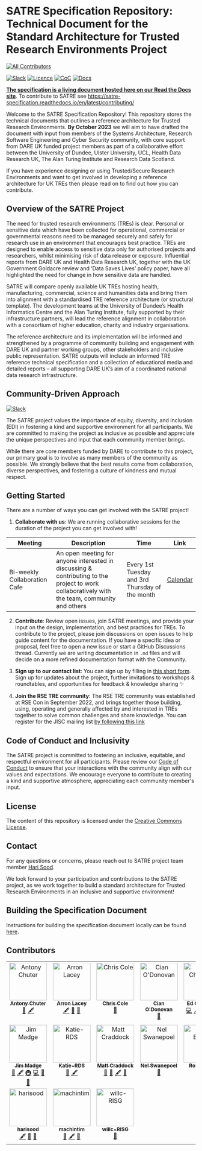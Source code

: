 # SATRE Specification Repository: Technical Document for the Standard Architecture for Trusted Research Environments Project

<!-- prettier-ignore-start -->
<!-- ALL-CONTRIBUTORS-BADGE:START - Do not remove or modify this section -->
[![All Contributors](https://img.shields.io/badge/all_contributors-17-orange.svg?style=flat-square)](#contributors-)
<!-- ALL-CONTRIBUTORS-BADGE:END -->
<!-- prettier-ignore-end -->

[![Slack](https://img.shields.io/badge/Slack-Join%20Our%20Channel-blue?logo=slack&style=flat-square)](https://ukrse.slack.com/archives/rse-tre-wg)
[![Licence](https://img.shields.io/github/license/sa-tre/satre-specification?style=flat-square)](https://github.com/sa-tre/satre-specification/blob/main/LICENSE.md)
[![CoC](https://img.shields.io/badge/Code%20of%20Conduct-Contributor%20Covenant-blue?style=flat-square)](https://github.com/sa-tre/satre-specification/blob/main/CODE_OF_CONDUCT.md)
[![Docs](https://img.shields.io/readthedocs/satre-specification?label=build&style=flat-square)](https://satre-specification.readthedocs.io/en/latest/)

**[The specification is a living document hosted here on our Read the Docs site](https://satre-specification.readthedocs.io/en/latest/)**.
To contribute to SATRE see https://satre-specification.readthedocs.io/en/latest/contributing/

Welcome to the SATRE Specification Repository!
This repository stores the technical documents that outlines a reference architecture for Trusted Research Environments.
**By October 2023** we will aim to have drafted the document with input from members of the Systems Architecture, Research Software Engineering and Cyber Security community, with core support from DARE UK funded project members as part of a collaborative effort between the University of Dundee, Ulster University, UCL, Health Data Research UK, The Alan Turing Institute and Research Data Scotland.

If you have experience designing or using Trusted/Secure Research Environments and want to get involved in developing a reference architecture for UK TREs then please read on to find out how you can contribute.

## Overview of the SATRE Project

The need for trusted research environments (TREs) is clear.
Personal or sensitive data which have been collected for operational, commercial or governmental reasons need to be managed securely and safely for research use in an environment that encourages best practice.
TREs are designed to enable access to sensitive data only for authorised projects and researchers, whilst minimising risk of data release or exposure.
Influential reports from DARE UK and Health Data Research UK, together with the UK Government Goldacre review and ‘Data Saves Lives’ policy paper, have all highlighted the need for change in how sensitive data are handled.

SATRE will compare openly available UK TREs hosting health, manufacturing, commercial, science and humanities data and bring them into alignment with a standardised TRE reference architecture (or structural template).
The development teams at the University of Dundee’s Health Informatics Centre and the Alan Turing Institute, fully supported by their infrastructure partners, will lead the reference alignment in collaboration with a consortium of higher education, charity and industry organisations.

The reference architecture and its implementation will be informed and strengthened by a programme of community building and engagement with DARE UK and partner working groups, other stakeholders and inclusive public representation.
SATRE outputs will include an informed TRE reference technical specification and a collection of educational media and detailed reports – all supporting DARE UK’s aim of a coordinated national data research infrastructure.

## Community-Driven Approach

[![Slack](https://img.shields.io/badge/Slack-Join%20Our%20Channel-blue?logo=slack&style=flat-square)](https://ukrse.slack.com/archives/rse-tre-wg)

The SATRE project values the importance of equity, diversity, and inclusion (EDI) in fostering a kind and supportive environment for all participants.
We are committed to making the project as inclusive as possible and appreciate the unique perspectives and input that each community member brings.

While there are core members funded by DARE to contribute to this project, our primary goal is to involve as many members of the community as possible.
We strongly believe that the best results come from collaboration, diverse perspectives, and fostering a culture of kindness and mutual respect.

## Getting Started

There are a number of ways you can get involved with the SATRE project!

1. **Collaborate with us**: We are running collaborative sessions for the duration of the project you can get involved with!

| Meeting                      | Description                                                                                                                                   | Time                                            | Link                                              |
| ---------------------------- | --------------------------------------------------------------------------------------------------------------------------------------------- | ----------------------------------------------- | ------------------------------------------------- |
| Bi-weekly Collaboration Cafe | An open meeting for anyone interested in discussing & contributing to the project to work collaboratively with the team, community and others | Every 1st Tuesday and 3rd Thursday of the month | [Calendar](https://hackmd.io/@harisood/SyKjKcKZn) |

2. **Contribute**: Review open issues, join SATRE meetings, and provide your input on the design, implementation, and best practices for TREs. To contribute to the project, please join discussions on open issues to help guide content for the documentation.
   If you have a specific idea or proposal, feel free to open a new issue or start a GitHub Discussions thread.
   Currently we are writing documentation in `.md` files and will decide on a more refined documentation format with the Community.
3. **Sign up to our contact list**: You can sign up by filling in [this short form](https://forms.office.com/e/FuFyNGx3hw).
   Sign up for updates about the project, further invitations to workshops & roundtables, and opportunities for feedback & knowledge sharing :sparkles:

4. **Join the RSE TRE community**: The RSE TRE community was established at RSE Con in September 2022, and brings together those building, using, operating and generally affected by and interested in TREs together to solve common challenges and share knowledge. You can register for the JISC mailing list [by following this link](https://www.jiscmail.ac.uk/cgi-bin/wa-jisc.exe?SUBED1=RSE-TRE-COMM&A=1)

## Code of Conduct and Inclusivity

The SATRE project is committed to fostering an inclusive, equitable, and respectful environment for all participants.
Please review our [Code of Conduct](CODE_OF_CONDUCT.md) to ensure that your interactions with the community align with our values and expectations.
We encourage everyone to contribute to creating a kind and supportive atmosphere, appreciating each community member's input.

## License

The content of this repository is licensed under the [Creative Commons License](LICENSE.md).

## Contact

For any questions or concerns, please reach out to SATRE project team member [Hari Sood](mailto:hsood@turing.ac.uk).

We look forward to your participation and contributions to the SATRE project, as we work together to build a standard architecture for Trusted Research Environments in an inclusive and supportive environment!

## Building the Specification Document

Instructions for building the specification document locally can be found [here](docs/README.md#building-the-specification-document).

## Contributors

<!-- ALL-CONTRIBUTORS-LIST:START - Do not remove or modify this section -->
<!-- prettier-ignore-start -->
<!-- markdownlint-disable -->
<table>
  <tbody>
    <tr>
      <td align="center" valign="top" width="14.28%"><a href="https://github.com/antonychuter"><img src="https://avatars.githubusercontent.com/u/130052215?v=4?s=100" width="100px;" alt="Antony Chuter"/><br /><sub><b>Antony Chuter</b></sub></a><br /><a href="#ideas-antonychuter" title="Ideas, Planning, & Feedback">🤔</a> <a href="#content-antonychuter" title="Content">🖋</a></td>
      <td align="center" valign="top" width="14.28%"><a href="https://github.com/arronlacey"><img src="https://avatars.githubusercontent.com/u/4941299?v=4?s=100" width="100px;" alt="Arron Lacey"/><br /><sub><b>Arron Lacey</b></sub></a><br /><a href="#content-arronlacey" title="Content">🖋</a> <a href="#ideas-arronlacey" title="Ideas, Planning, & Feedback">🤔</a> <a href="https://github.com/sa-tre/satre-specification/pulls?q=is%3Apr+reviewed-by%3Aarronlacey" title="Reviewed Pull Requests">👀</a></td>
      <td align="center" valign="top" width="14.28%"><a href="https://www.dundee.ac.uk/people/christian-cole"><img src="https://avatars.githubusercontent.com/u/6098785?v=4?s=100" width="100px;" alt="Chris Cole"/><br /><sub><b>Chris Cole</b></sub></a><br /><a href="#ideas-drchriscole" title="Ideas, Planning, & Feedback">🤔</a></td>
      <td align="center" valign="top" width="14.28%"><a href="http://keepfaking.it"><img src="https://avatars.githubusercontent.com/u/68136?v=4?s=100" width="100px;" alt="Cian O'Donovan"/><br /><sub><b>Cian O'Donovan</b></sub></a><br /><a href="#ideas-cianodonovan" title="Ideas, Planning, & Feedback">🤔</a></td>
      <td align="center" valign="top" width="14.28%"><a href="http://edchalstrey.com/"><img src="https://avatars.githubusercontent.com/u/5486164?v=4?s=100" width="100px;" alt="Ed Chalstrey"/><br /><sub><b>Ed Chalstrey</b></sub></a><br /><a href="https://github.com/sa-tre/satre-specification/commits?author=edwardchalstrey1" title="Code">💻</a> <a href="#content-edwardchalstrey1" title="Content">🖋</a> <a href="#ideas-edwardchalstrey1" title="Ideas, Planning, & Feedback">🤔</a> <a href="#infra-edwardchalstrey1" title="Infrastructure (Hosting, Build-Tools, etc)">🚇</a> <a href="https://github.com/sa-tre/satre-specification/pulls?q=is%3Apr+reviewed-by%3Aedwardchalstrey1" title="Reviewed Pull Requests">👀</a></td>
      <td align="center" valign="top" width="14.28%"><a href="https://github.com/jemrobinson"><img src="https://avatars.githubusercontent.com/u/3502751?v=4?s=100" width="100px;" alt="James Robinson"/><br /><sub><b>James Robinson</b></sub></a><br /><a href="#content-jemrobinson" title="Content">🖋</a> <a href="#design-jemrobinson" title="Design">🎨</a> <a href="#ideas-jemrobinson" title="Ideas, Planning, & Feedback">🤔</a> <a href="#projectManagement-jemrobinson" title="Project Management">📆</a> <a href="https://github.com/sa-tre/satre-specification/pulls?q=is%3Apr+reviewed-by%3Ajemrobinson" title="Reviewed Pull Requests">👀</a></td>
      <td align="center" valign="top" width="14.28%"><a href="https://github.com/JillB19"><img src="https://avatars.githubusercontent.com/u/129426057?v=4?s=100" width="100px;" alt="Jillian Beggs"/><br /><sub><b>Jillian Beggs</b></sub></a><br /><a href="#ideas-JillB19" title="Ideas, Planning, & Feedback">🤔</a> <a href="#content-JillB19" title="Content">🖋</a></td>
    </tr>
    <tr>
      <td align="center" valign="top" width="14.28%"><a href="https://github.com/JimMadge"><img src="https://avatars.githubusercontent.com/u/23616154?v=4?s=100" width="100px;" alt="Jim Madge"/><br /><sub><b>Jim Madge</b></sub></a><br /><a href="#ideas-JimMadge" title="Ideas, Planning, & Feedback">🤔</a> <a href="#content-JimMadge" title="Content">🖋</a> <a href="#infra-JimMadge" title="Infrastructure (Hosting, Build-Tools, etc)">🚇</a> <a href="https://github.com/sa-tre/satre-specification/commits?author=JimMadge" title="Code">💻</a> <a href="https://github.com/sa-tre/satre-specification/pulls?q=is%3Apr+reviewed-by%3AJimMadge" title="Reviewed Pull Requests">👀</a> <a href="https://github.com/sa-tre/satre-specification/issues?q=author%3AJimMadge" title="Bug reports">🐛</a></td>
      <td align="center" valign="top" width="14.28%"><a href="https://github.com/Katie-RDS"><img src="https://avatars.githubusercontent.com/u/129854538?v=4?s=100" width="100px;" alt="Katie-RDS"/><br /><sub><b>Katie-RDS</b></sub></a><br /><a href="#ideas-Katie-RDS" title="Ideas, Planning, & Feedback">🤔</a> <a href="#content-Katie-RDS" title="Content">🖋</a></td>
      <td align="center" valign="top" width="14.28%"><a href="https://github.com/craddm"><img src="https://avatars.githubusercontent.com/u/5796417?v=4?s=100" width="100px;" alt="Matt Craddock"/><br /><sub><b>Matt Craddock</b></sub></a><br /><a href="#ideas-craddm" title="Ideas, Planning, & Feedback">🤔</a> <a href="https://github.com/sa-tre/satre-specification/pulls?q=is%3Apr+reviewed-by%3Acraddm" title="Reviewed Pull Requests">👀</a> <a href="#content-craddm" title="Content">🖋</a> <a href="https://github.com/sa-tre/satre-specification/issues?q=author%3Acraddm" title="Bug reports">🐛</a></td>
      <td align="center" valign="top" width="14.28%"><a href="https://github.com/nels"><img src="https://avatars.githubusercontent.com/u/513507?v=4?s=100" width="100px;" alt="Nel Swanepoel"/><br /><sub><b>Nel Swanepoel</b></sub></a><br /><a href="#ideas-nels" title="Ideas, Planning, & Feedback">🤔</a></td>
      <td align="center" valign="top" width="14.28%"><a href="https://github.com/rmbaxter67"><img src="https://avatars.githubusercontent.com/u/125452191?v=4?s=100" width="100px;" alt="Rob Baxter"/><br /><sub><b>Rob Baxter</b></sub></a><br /><a href="#ideas-rmbaxter67" title="Ideas, Planning, & Feedback">🤔</a></td>
      <td align="center" valign="top" width="14.28%"><a href="http://www.flickr.com/photos/manicstreetpreacher/"><img src="https://avatars.githubusercontent.com/u/1644105?v=4?s=100" width="100px;" alt="Simon Li"/><br /><sub><b>Simon Li</b></sub></a><br /><a href="#content-manics" title="Content">🖋</a> <a href="#ideas-manics" title="Ideas, Planning, & Feedback">🤔</a> <a href="https://github.com/sa-tre/satre-specification/pulls?q=is%3Apr+reviewed-by%3Amanics" title="Reviewed Pull Requests">👀</a> <a href="#infra-manics" title="Infrastructure (Hosting, Build-Tools, etc)">🚇</a></td>
      <td align="center" valign="top" width="14.28%"><a href="https://github.com/crickpetebarnsley"><img src="https://avatars.githubusercontent.com/u/56251897?v=4?s=100" width="100px;" alt="crickpetebarnsley"/><br /><sub><b>crickpetebarnsley</b></sub></a><br /><a href="#ideas-crickpetebarnsley" title="Ideas, Planning, & Feedback">🤔</a></td>
    </tr>
    <tr>
      <td align="center" valign="top" width="14.28%"><a href="https://github.com/harisood"><img src="https://avatars.githubusercontent.com/u/67151373?v=4?s=100" width="100px;" alt="harisood"/><br /><sub><b>harisood</b></sub></a><br /><a href="#content-harisood" title="Content">🖋</a> <a href="#ideas-harisood" title="Ideas, Planning, & Feedback">🤔</a> <a href="https://github.com/sa-tre/satre-specification/pulls?q=is%3Apr+reviewed-by%3Aharisood" title="Reviewed Pull Requests">👀</a></td>
      <td align="center" valign="top" width="14.28%"><a href="https://github.com/machintim"><img src="https://avatars.githubusercontent.com/u/86052684?v=4?s=100" width="100px;" alt="machintim"/><br /><sub><b>machintim</b></sub></a><br /><a href="#ideas-machintim" title="Ideas, Planning, & Feedback">🤔</a> <a href="#content-machintim" title="Content">🖋</a> <a href="https://github.com/sa-tre/satre-specification/pulls?q=is%3Apr+reviewed-by%3Amachintim" title="Reviewed Pull Requests">👀</a></td>
      <td align="center" valign="top" width="14.28%"><a href="https://github.com/willc-RISG"><img src="https://avatars.githubusercontent.com/u/100122086?v=4?s=100" width="100px;" alt="willc-RISG"/><br /><sub><b>willc-RISG</b></sub></a><br /><a href="#ideas-willc-RISG" title="Ideas, Planning, & Feedback">🤔</a></td>
    </tr>
  </tbody>
</table>

<!-- markdownlint-restore -->
<!-- prettier-ignore-end -->

<!-- ALL-CONTRIBUTORS-LIST:END -->
